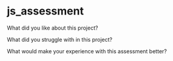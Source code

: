 # js_assessment

What did you like about this project?

What did you struggle with in this project?

What would make your experience with this assessment better?

